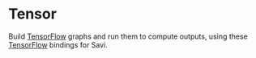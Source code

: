# Tensor

Build [TensorFlow](https://www.tensorflow.org/) graphs and run them to compute outputs, using these [TensorFlow](https://www.tensorflow.org/) bindings for Savi.

